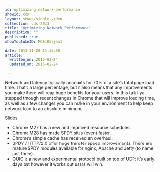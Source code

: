 ```yaml
---
id: optimizing-network-performance
showid: cds
layout: shows/single-video
collection: cds-2013
title: "Optimizing Network Performance"
description: ""
published: true
showYoutubeID: MOEiQ6sjeaI

date: 2013-11-20 11:30:00
article:
  written_on: 2015-02-24
  updated_on: 2015-02-24

---
```


Network and latency typically accounts for 70% of a site’s total page load time. That’s a large percentage, but it also means that any improvements you make there will reap huge benefits for your users. In this talk Ilya stepped through recent changes in Chrome that will improve loading time, as well as a few changes you can make in your environment to help keep network load to an absolute minimum.

[Slides](http://bit.ly/cds-network)

+ Chrome M27 has a new and improved resource scheduler.
+ Chrome M28 has made SPDY sites (even) faster.
+ Chrome’s simple cache has received an overhaul.
+ SPDY / HTTP/2.0 offer huge transfer speed improvements. There are mature SPDY modules available for nginx, Apache and Jetty (to name just three).
+ QUIC is a new and experimental protocol built on top of UDP; it’s early days but however it works out users will win.
